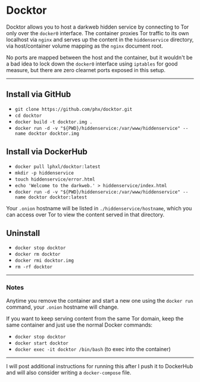 # Docktor

Docktor allows you to host a darkweb hidden service by connecting to Tor only over the `docker0` interface.
The container proxies Tor traffic to its own localhost via `nginx` and serves up the content in the `hiddenservice` directory, via host/container volume mapping as the `nginx` document root.

No ports are mapped between the host and the container, but it wouldn't be a bad idea to lock down the `docker0` interface using `iptables` for good measure, but there are zero clearnet ports exposed in this setup.

---

## Install via GitHub

- `git clone https://github.com/phx/docktor.git`
- `cd docktor`
- `docker build -t docktor.img .`
- `docker run -d -v "${PWD}/hiddenservice:/var/www/hiddenservice" --name docktor docktor.img`

## Install via DockerHub

- `docker pull lphxl/docktor:latest`
- `mkdir -p hiddenservice`
- `touch hiddenservice/error.html`
- `echo 'Welcome to the darkweb.' > hiddenservice/index.html`
- `docker run -d -v "${PWD}/hiddenservice:/var/www/hiddenservice" --name docktor docktor:latest`

Your `.onion` hostname will be listed in `./hiddenservice/hostname`, which you can access over Tor to view the content served in that directory.

## Uninstall

- `docker stop docktor`
- `docker rm docktor`
- `docker rmi docktor.img`
- `rm -rf docktor`

---

### Notes

Anytime you remove the container and start a new one using the `docker run` command, your `.onion` hostname will change.

If you want to keep serving content from the same Tor domain, keep the same container and just use the normal Docker commands:

- `docker stop docktor`
- `docker start docktor`
- `docker exec -it docktor /bin/bash` (to exec into the container)

---

I will post additional instructions for running this after I push it to DockerHub and will also consider writing a `docker-compose` file.
